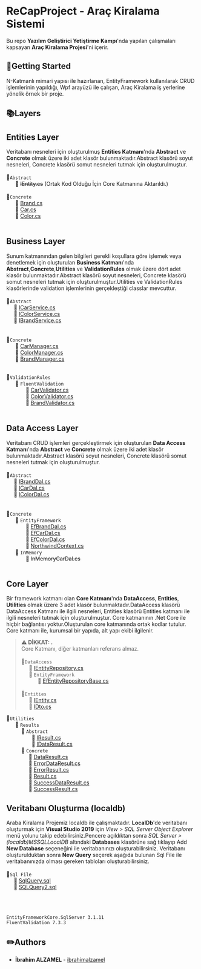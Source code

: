 # ReCapProject - Araç Kiralama Sistemi

Bu repo **Yazılım Geliştirici Yetiştirme Kampı**'nda yapılan çalışmaları kapsayan **Araç Kiralama Projesi**'ni içerir.
## :pushpin:Getting Started
N-Katmanlı mimari yapısı ile hazırlanan, EntityFramework kullanılarak CRUD işlemlerinin yapıldığı, Wpf arayüzü ile çalışan, Araç Kiralama iş yerlerine yönelik örnek bir proje.
## :books:Layers  
## Entities Layer
Veritabanı nesneleri için oluşturulmuş **Entities Katmanı**'nda **Abstract** ve **Concrete** olmak üzere iki adet klasör bulunmaktadır.Abstract klasörü soyut nesneleri, Concrete klasörü somut nesneleri tutmak için oluşturulmuştur.  
<br>:file_folder:`Abstract`  
&nbsp;&nbsp;&nbsp;&nbsp;&nbsp;&nbsp;📄 ~~IEntity.cs~~ (Ortak Kod Olduğu İçin Core Katmanına Aktarıldı.)
<br> <br> :file_folder:`Concrete`  
&nbsp;&nbsp;&nbsp;&nbsp;&nbsp;&nbsp;📄 [Brand.cs](https://github.com/ibrahimalzamel/ReCapProject/blob/master/Entities/Concrete/Brand.cs)  
&nbsp;&nbsp;&nbsp;&nbsp;&nbsp;&nbsp;📄 [Car.cs](https://github.com/ibrahimalzamel/ReCapProject/blob/master/Entities/Concrete/Car.cs)  
&nbsp;&nbsp;&nbsp;&nbsp;&nbsp;&nbsp;📄 [Color.cs](https://github.com/ibrahimalzamel/ReCapProject/blob/master/Entities/Concrete/Color.cs)  
<br>
##  Business Layer
Sunum katmanından gelen bilgileri gerekli koşullara göre işlemek veya denetlemek için oluşturulan **Business Katmanı**'nda **Abstract**,**Concrete**,**Utilities** ve **ValidationRules** olmak üzere dört adet klasör bulunmaktadır.Abstract klasörü soyut nesneleri, Concrete klasörü somut nesneleri tutmak için oluşturulmuştur.Utilities ve ValidationRules klasörlerinde validation işlemlerinin gerçekleştiği classlar mevcuttur.  
<br>:file_folder:`Abstract`  
&nbsp;&nbsp;&nbsp;&nbsp;&nbsp;📄 [ICarService.cs](https://github.com/ibrahimalzamel/ReCapProject/blob/master/Business/Abstract/ICarService.cs)  
&nbsp;&nbsp;&nbsp;&nbsp;&nbsp;📄 [IColorService.cs](https://github.com/ibrahimalzamel/ReCapProject/blob/master/Business/Abstract/IColorService.cs)  
&nbsp;&nbsp;&nbsp;&nbsp;&nbsp;📄 [IBrandService.cs](https://github.com/ibrahimalzamel/ReCapProject/blob/master/Business/Abstract/IBrandService.cs)  
<br> <br> :file_folder:`Concrete`  
&nbsp;&nbsp;&nbsp;&nbsp;&nbsp;&nbsp;📄 [CarManager.cs](https://github.com/ibrahimalzamel/ReCapProject/blob/master/Business/Concrete/CarManager.cs)  
&nbsp;&nbsp;&nbsp;&nbsp;&nbsp;&nbsp;📄 [ColorManager.cs](https://github.com/ibrahimalzamel/ReCapProject/blob/master/Business/Concrete/ColorManager.cs)  
&nbsp;&nbsp;&nbsp;&nbsp;&nbsp;&nbsp;📄 [BrandManager.cs](https://github.com/ibrahimalzamel/ReCapProject/blob/master/Business/Concrete/BrandManager.cs)    

<br> :file_folder:`ValidationRules`  
&nbsp;&nbsp;&nbsp;&nbsp;&nbsp;&nbsp;:file_folder: `FluentValidation`  
&nbsp;&nbsp;&nbsp;&nbsp;&nbsp;&nbsp;&nbsp;&nbsp;&nbsp;&nbsp;&nbsp;&nbsp;&nbsp;📄 [CarValidator.cs](https://github.com/ibrahimalzamel/ReCapProject/blob/master/Business/ValidationRules/FluentValidation/CarValidator.cs)   
&nbsp;&nbsp;&nbsp;&nbsp;&nbsp;&nbsp;&nbsp;&nbsp;&nbsp;&nbsp;&nbsp;&nbsp;&nbsp;📄 [ColorValidator.cs](https://github.com/ibrahimalzamel/ReCapProject/blob/master/Business/ValidationRules/FluentValidation/ColorValidator.cs)   
&nbsp;&nbsp;&nbsp;&nbsp;&nbsp;&nbsp;&nbsp;&nbsp;&nbsp;&nbsp;&nbsp;&nbsp;&nbsp;📄 [BrandValidator.cs](https://github.com/ibrahimalzamel/ReCapProject/blob/master/Business/ValidationRules/FluentValidation/BrandValidator.cs)   
<br>
##  Data Access Layer
Veritabanı CRUD işlemleri gerçekleştirmek için oluşturulan **Data Access Katmanı**'nda **Abstract** ve **Concrete** olmak üzere iki adet klasör bulunmaktadır.Abstract klasörü soyut nesneleri, Concrete klasörü somut nesneleri tutmak için oluşturulmuştur.  
<br>:file_folder:`Abstract`  
&nbsp;&nbsp;&nbsp;&nbsp;&nbsp;📄 [IBrandDal.cs](https://github.com/ibrahimalzamel/ReCapProject/blob/master/DataAccess/Abstract/IBrandDal.cs)  
&nbsp;&nbsp;&nbsp;&nbsp;&nbsp;📄 [ICarDal.cs](https://github.com/ibrahimalzamel/ReCapProject/blob/master/DataAccess/Abstract/ICarDal.cs)  
&nbsp;&nbsp;&nbsp;&nbsp;&nbsp;📄 [IColorDal.cs](https://github.com/ibrahimalzamel/ReCapProject/blob/master/DataAccess/Abstract/IColorDal.cs)  
<br> <br> :file_folder:`Concrete`  
&nbsp;&nbsp;&nbsp;&nbsp;&nbsp;&nbsp;:file_folder: `EntityFramework`    
&nbsp;&nbsp;&nbsp;&nbsp;&nbsp;&nbsp;&nbsp;&nbsp;&nbsp;&nbsp;&nbsp;&nbsp;&nbsp;📄 [EfBrandDal.cs](https://github.com/ibrahimalzamel/ReCapProject/blob/master/DataAccess/Concrete/EntityFramework/EfBrandDal.cs)  
&nbsp;&nbsp;&nbsp;&nbsp;&nbsp;&nbsp;&nbsp;&nbsp;&nbsp;&nbsp;&nbsp;&nbsp;&nbsp;📄 [EfCarDal.cs](https://github.com/ibrahimalzamel/ReCapProject/blob/master/DataAccess/Concrete/EntityFramework/EfCarDal.cs)  
&nbsp;&nbsp;&nbsp;&nbsp;&nbsp;&nbsp;&nbsp;&nbsp;&nbsp;&nbsp;&nbsp;&nbsp;&nbsp;📄 [EfColorDal.cs](https://github.com/ibrahimalzamel/ReCapProject/blob/master/DataAccess/Concrete/EntityFramework/EfColorDal.cs)  
&nbsp;&nbsp;&nbsp;&nbsp;&nbsp;&nbsp;&nbsp;&nbsp;&nbsp;&nbsp;&nbsp;&nbsp;&nbsp;📄 [NorthwindContext.cs](https://github.com/ibrahimalzamel/FinalProject/blob/master/DataAccess/Concrete/EntityFramework/NorthwindContext.cs)  
&nbsp;&nbsp;&nbsp;&nbsp;&nbsp;&nbsp;:file_folder: `InMemory`    
&nbsp;&nbsp;&nbsp;&nbsp;&nbsp;&nbsp;&nbsp;&nbsp;&nbsp;&nbsp;&nbsp;&nbsp;&nbsp;📄 ~~InMemoryCarDal.cs~~  
<br>



##  Core Layer
Bir framework katmanı olan **Core Katmanı**'nda **DataAccess**, **Entities**, **Utilities** olmak üzere 3 adet klasör bulunmaktadır.DataAccess klasörü DataAccess Katmanı ile ilgili nesneleri, Entities klasörü Entities katmanı ile ilgili nesneleri tutmak için oluşturulmuştur. Core katmanının .Net Core ile hiçbir bağlantısı yoktur.Oluşturulan core katmanında ortak kodlar tutulur. Core katmanı ile, kurumsal bir yapıda, alt yapı ekibi ilgilenir.  
> **⚠ DİKKAT: .**  
> Core Katmanı, diğer katmanları referans almaz.
<br> <br> :file_folder:`DataAccess`  
&nbsp;&nbsp;&nbsp;&nbsp;&nbsp;📄 [IEntityRepository.cs](https://github.com/ibrahimalzamel/ReCapProject/blob/master/Core/DataAccess/IEntityRepository.cs)  
&nbsp;&nbsp;&nbsp;&nbsp;&nbsp;:file_folder: `EntityFramework`    
&nbsp;&nbsp;&nbsp;&nbsp;&nbsp;&nbsp;&nbsp;&nbsp;&nbsp;&nbsp;&nbsp;📄 [EfEntityRepositoryBase.cs](https://github.com/ibrahimalzamel/ReCapProject/blob/master/Core/DataAccess/EntityFramework/EfEntityRepositoryBase.cs)  
<br> :file_folder:`Entities`  
&nbsp;&nbsp;&nbsp;&nbsp;&nbsp;📄 [IEntity.cs](https://github.com/ibrahimalzamel/ReCapProject/blob/master/Core/Entities/IEntity.cs)   
&nbsp;&nbsp;&nbsp;&nbsp;&nbsp;📄 [IDto.cs](https://github.com/ibrahimalzamel/ReCapProject/blob/master/Core/Entities/IDto.cs)  

:file_folder:`Utilities`  
&nbsp;&nbsp;&nbsp;&nbsp;&nbsp;&nbsp;:file_folder: `Results`  
&nbsp;&nbsp;&nbsp;&nbsp;&nbsp;&nbsp;&nbsp;&nbsp;&nbsp;&nbsp;:file_folder: `Abstract`  
&nbsp;&nbsp;&nbsp;&nbsp;&nbsp;&nbsp;&nbsp;&nbsp;&nbsp;&nbsp;&nbsp;&nbsp;&nbsp;&nbsp;&nbsp;&nbsp;&nbsp;📄 [IResult.cs](https://github.com/ibrahimalzamel/ReCapProject/blob/master/Core/Utilities/Results/IResult.cs)  
&nbsp;&nbsp;&nbsp;&nbsp;&nbsp;&nbsp;&nbsp;&nbsp;&nbsp;&nbsp;&nbsp;&nbsp;&nbsp;&nbsp;&nbsp;&nbsp;&nbsp;📄 [IDataResult.cs](https://github.com/ibrahimalzamel/ReCapProject/blob/master/Core/Utilities/DataResults/IDataResult.cs)  
&nbsp;&nbsp;&nbsp;&nbsp;&nbsp;&nbsp;&nbsp;&nbsp;&nbsp;&nbsp;:file_folder: `Concrete`  
&nbsp;&nbsp;&nbsp;&nbsp;&nbsp;&nbsp;&nbsp;&nbsp;&nbsp;&nbsp;&nbsp;&nbsp;&nbsp;&nbsp;&nbsp;📄 [DataResult.cs](https://github.com/ibrahimalzamel/ReCapProject/blob/master/Core/Utilities/DataResults/DataResult.cs)  
&nbsp;&nbsp;&nbsp;&nbsp;&nbsp;&nbsp;&nbsp;&nbsp;&nbsp;&nbsp;&nbsp;&nbsp;&nbsp;&nbsp;&nbsp;📄 [ErrorDataResult.cs](https://github.com/ibrahimalzamel/ReCapProject/blob/master/Core/Utilities/DataResults/ErrorDataResult.cs)  
&nbsp;&nbsp;&nbsp;&nbsp;&nbsp;&nbsp;&nbsp;&nbsp;&nbsp;&nbsp;&nbsp;&nbsp;&nbsp;&nbsp;&nbsp;📄 [ErrorResult.cs](https://github.com/ibrahimalzamel/ReCapProject/blob/master/Core/Utilities/Results/ErrorResult.cs)  
&nbsp;&nbsp;&nbsp;&nbsp;&nbsp;&nbsp;&nbsp;&nbsp;&nbsp;&nbsp;&nbsp;&nbsp;&nbsp;&nbsp;&nbsp;📄 [Result.cs](https://github.com/ibrahimalzamel/ReCapProject/blob/master/Core/Utilities/Results/Result.cs)  
&nbsp;&nbsp;&nbsp;&nbsp;&nbsp;&nbsp;&nbsp;&nbsp;&nbsp;&nbsp;&nbsp;&nbsp;&nbsp;&nbsp;&nbsp;📄 [SuccessDataResult.cs](https://github.com/ibrahimalzamel/ReCapProject/blob/master/Core/Utilities/DataResults/SuccessDataResult.cs)  
&nbsp;&nbsp;&nbsp;&nbsp;&nbsp;&nbsp;&nbsp;&nbsp;&nbsp;&nbsp;&nbsp;&nbsp;&nbsp;&nbsp;&nbsp;📄 [SuccessResult.cs](https://github.com/ibrahimalzamel/ReCapProject/blob/master/Core/Utilities/Results/SuccessResult.cs)  

## Veritabanı Oluşturma (localdb)
Araba Kiralama Projemiz localdb ile çalışmaktadır. **LocalDb**'de veritabanı oluşturmak için **Visual Studio 2019** için *View > SQL Server Object Explorer* menü yolunu takip edebilirsiniz.Pencere açıldıktan sonra *SQL Server > 
(localdb)MSSQLLocalDB* altındaki **Databases** klasörüne sağ tıklayıp Add **New Database** seçeneğini ile veritabanınızı oluşturabilirsiniz. 
Veritabanı oluşturulduktan sonra **New Query** seçerek aşağıda bulunan Sql File ile veritabanınızda olması gereken tabloları oluşturabilirsiniz.  
<br>
:file_folder:`Sql File`  
&nbsp;&nbsp;&nbsp;&nbsp;&nbsp;📄 [SqlQuery.sql](https://github.com/ibrahimalzamel/ReCapProject/blob/master/SqlQuery.sql)  
&nbsp;&nbsp;&nbsp;&nbsp;&nbsp;📄 [SQLQuery2.sql](https://github.com/ibrahimalzamel/ReCapProject/blob/master/SQLQuery2.sql)  
<br>
<br><br>


```
EntityFrameworkCore.SqlServer 3.1.11
FluentValidation 7.3.3
```
## :pencil2:Authors
* **İbrahim ALZAMEL** - [ibrahimalzamel](https://github.com/ibrahimalzamel)
